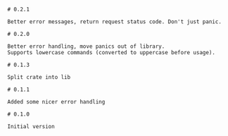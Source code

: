 	# 0.2.1

	Better error messages, return request status code. Don't just panic.
	
	# 0.2.0

	Better error handling, move panics out of library.
	Supports lowercase commands (converted to uppercase before usage).

	# 0.1.3

	Split crate into lib

	# 0.1.1

	Added some nicer error handling

	# 0.1.0

	Initial version
